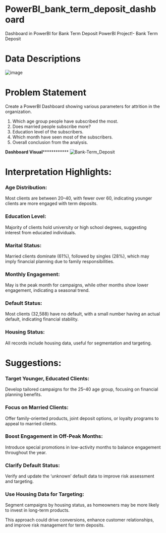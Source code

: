 # PowerBI_bank_term_deposit_dashboard
Dashboard in PowerBI for Bank Term Deposit 
PowerBI Project!- Bank Term Deposit

# Data Descriptions
![image](https://github.com/user-attachments/assets/138fa07c-27b3-4d4b-8a2e-4b00d520f4e7)


# Problem Statement
Create a PowerBI Dashboard showing various parameters for attrition in the organization.

1. Which age group people have subscribed the most.
2. Does married people subscribe more?
3. Education level of the subscribers.
4. Which month have seen most of the subscribers.
5. Overall conclusion from the analysis.

****************************************************Dashboard Visual****************************************************************
![Bank-Term_Deposit](https://github.com/user-attachments/assets/8133bf5e-5fbc-4448-9a1b-3747061bc83d)

# Interpretation Highlights:

### Age Distribution:
Most clients are between 20–40, with fewer over 60, indicating younger clients are more engaged with term deposits.
### Education Level:
Majority of clients hold university or high school degrees, suggesting interest from educated individuals.
### Marital Status:
Married clients dominate (61%), followed by singles (28%), which may imply financial planning due to family responsibilities.
### Monthly Engagement:
May is the peak month for campaigns, while other months show lower engagement, indicating a seasonal trend.
### Default Status:
Most clients (32,588) have no default, with a small number having an actual default, indicating financial stability.
### Housing Status:
All records include housing data, useful for segmentation and targeting.

# Suggestions:

### Target Younger, Educated Clients:
Develop tailored campaigns for the 25–40 age group, focusing on financial planning benefits.
### Focus on Married Clients:
Offer family-oriented products, joint deposit options, or loyalty programs to appeal to married clients.
### Boost Engagement in Off-Peak Months:
Introduce special promotions in low-activity months to balance engagement throughout the year.
### Clarify Default Status:
Verify and update the ‘unknown’ default data to improve risk assessment and targeting.
### Use Housing Data for Targeting:
Segment campaigns by housing status, as homeowners may be more likely to invest in long-term products.

This approach could drive conversions, enhance customer relationships, and improve risk management for term deposits.
